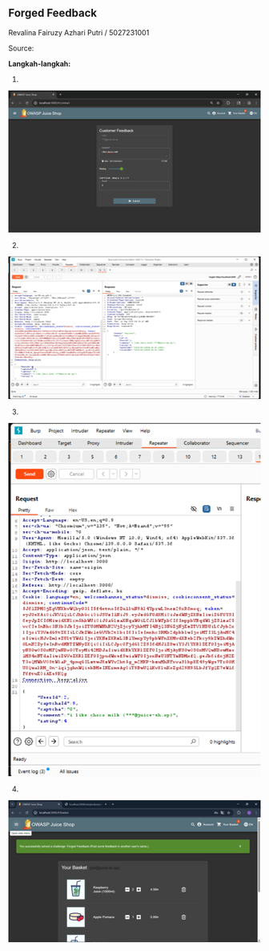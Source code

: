 ## Forged Feedback

Revalina Fairuzy Azhari Putri / 5027231001

Source: 

**Langkah-langkah:**

1.
![alt text](image-7.png)

2.
![alt text](image-8.png)

3.
![alt text](image-9.png)

4.
![alt text](image-6.png)